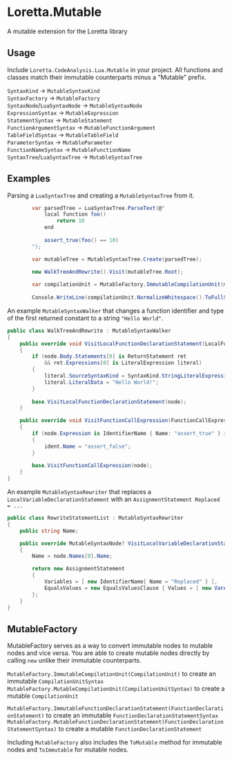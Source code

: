 # Loretta.Mutable
A mutable extension for the Loretta library

## Usage

Include `Loretta.CodeAnalysis.Lua.Mutable` in your project. All functions and classes match their immutable counterparts minus a "Mutable" prefix.  
  
`SyntaxKind` -> `MutableSyntaxKind`  
`SyntaxFactory` -> `MutableFactory`  
`SyntaxNode`/`LuaSyntaxNode` -> `MutableSyntaxNode`  
`ExpressionSyntax` -> `MutableExpression`  
`StatementSyntax` -> `MutableStatement`  
`FunctionArgumentSyntax` -> `MutableFunctionArgument`  
`TableFieldSyntax` -> `MutableTableField`  
`ParameterSyntax` -> `MutableParameter`  
`FunctionNameSyntax` -> `MutableFunctionName`  
`SyntaxTree`/`LuaSyntaxTree` -> `MutableSyntaxTree`  
  
## Examples

Parsing a `LuaSyntaxTree` and creating a `MutableSyntaxTree` from it.

```cs 
		var parsedTree = LuaSyntaxTree.ParseText(@"
			local function foo() 
				return 10
			end
			
			assert_true(foo() == 10)
		");

		var mutableTree = MutableSyntaxTree.Create(parsedTree);
		
		new WalkTreeAndRewrite().Visit(mutableTree.Root);

		var compilationUnit = MutableFactory.ImmutableCompilationUnit(mutableTree.Root);
		
		Console.WriteLine(compilationUnit.NormalizeWhitespace().ToFullString());
```

An example `MutableSyntaxWalker` that changes a function identifier and type of the first returned constant to a string `"Hello World"`.  

```cs 
public class WalkTreeAndRewrite : MutableSyntaxWalker
{
	public override void VisitLocalFunctionDeclarationStatement(LocalFunctionDeclarationStatement node)
	{
		if (node.Body.Statements[0] is ReturnStatement ret
		    && ret.Expressions[0] is LiteralExpression literal)
		{
			literal.SourceSyntaxKind = SyntaxKind.StringLiteralExpression;
			literal.LiteralData = "Hello World!";
		}
		
		base.VisitLocalFunctionDeclarationStatement(node);
	}

	public override void VisitFunctionCallExpression(FunctionCallExpression node)
	{
		if (node.Expression is IdentifierName { Name: "assert_true" } ident)
		{
			ident.Name = "assert_false";
		}
		
		base.VisitFunctionCallExpression(node);
	}
}
```

An example `MutableSyntaxRewriter` that replaces a `LocalVariableDeclarationStatement` with an `AssignmentStatement Replaced = ...` 

```cs 
public class RewriteStatementList : MutableSyntaxRewriter
{
	public string Name;

	public override MutableSyntaxNode? VisitLocalVariableDeclarationStatement(LocalVariableDeclarationStatement node)
	{
		Name = node.Names[0].Name;

		return new AssignmentStatement
		{
			Variables = [ new IdentifierName{ Name = "Replaced" } ],
			EqualsValues = new EqualsValuesClause { Values = [ new VarArgExpression() ] }
		};
	}
}
```  
  
## MutableFactory   
  
MutableFactory serves as a way to convert immutable nodes to mutable nodes and vice versa. You are able to create mutable nodes directly by calling `new` unlike their immutable counterparts.  
  
`MutableFactory.ImmutableCompilationUnit(CompilationUnit)` to create an immutable `CompilationUnitSyntax`  
`MutableFactory.MutableCompilationUnit(CompilationUnitSyntax)` to create a mutable `CompilationUnit`  
   
`MutableFactory.ImmutableFunctionDeclarationStatement(FunctionDeclarationStatement)` to create an immutable `FunctionDeclarationStatementSyntax`  
`MutableFactory.MutableFunctionDeclarationStatement(FunctionDeclarationStatementSyntax)` to create a mutable `FunctionDeclarationStatement`  
   
Including `MutableFactory` also includes the `ToMutable` method for immutable nodes and `ToImmutable` for mutable nodes.  
